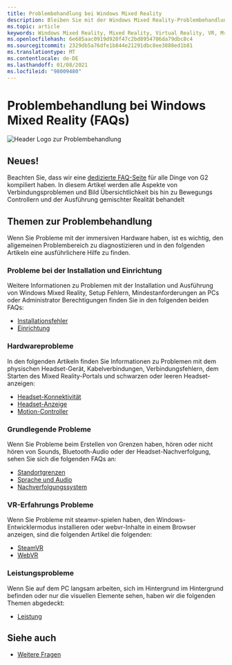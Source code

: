 ```yaml
---
title: Problembehandlung bei Windows Mixed Reality
description: Bleiben Sie mit der Windows Mixed Reality-Problembehandlung auf dem neuesten Stand, das über unsere standardmäßige consumerdienstdokumentation hinausgeht
ms.topic: article
keywords: Windows Mixed Reality, Mixed Reality, Virtual Reality, VR, Mr, Problembehandlung, Fehler, Hilfe, Support
ms.openlocfilehash: 6e685aac0919d920f47c2bd8954706da79dbc8c4
ms.sourcegitcommit: 2329db5a76dfe1b844e21291dbc8ee3888ed1b81
ms.translationtype: MT
ms.contentlocale: de-DE
ms.lasthandoff: 01/08/2021
ms.locfileid: "98009480"
---
```

# <a name="troubleshooting-windows-mixed-reality-faqs"></a>Problembehandlung bei Windows Mixed Reality (FAQs)

![Header Logo zur Problembehandlung](images/1050px-Mixedrealityportal.png)

## <a name="whats-new"></a>Neues!

Beachten Sie, dass wir eine [dedizierte FAQ-Seite](reverbG2-faq.md) für alle Dinge von G2 kompiliert haben. In diesem Artikel werden alle Aspekte von Verbindungsproblemen und Bild Übersichtlichkeit bis hin zu Bewegungs Controllern und der Ausführung gemischter Realität behandelt

## <a name="troubleshooting-topics"></a>Themen zur Problembehandlung

Wenn Sie Probleme mit der immersiven Hardware haben, ist es wichtig, den allgemeinen Problembereich zu diagnostizieren und in den folgenden Artikeln eine ausführlichere Hilfe zu finden. 

### <a name="installation-and-setup-issues"></a>Probleme bei der Installation und Einrichtung

Weitere Informationen zu Problemen mit der Installation und Ausführung von Windows Mixed Reality, Setup Fehlern, Mindestanforderungen an PCs oder Administrator Berechtigungen finden Sie in den folgenden beiden FAQs:

- [Installationsfehler](installation_errors.md)
- [Einrichtung](wmr-setup-faq.md)

### <a name="hardware-issues"></a>Hardwareprobleme

In den folgenden Artikeln finden Sie Informationen zu Problemen mit dem physischen Headset-Gerät, Kabelverbindungen, Verbindungsfehlern, dem Starten des Mixed Reality-Portals und schwarzen oder leeren Headset-anzeigen:

- [Headset-Konnektivität](headset-connectivity.md)
- [Headset-Anzeige](headset-display.md)
- [Motion-Controller](motion-controller-problems.md)

### <a name="core-experience-issues"></a>Grundlegende Probleme

Wenn Sie Probleme beim Erstellen von Grenzen haben, hören oder nicht hören von Sounds, Bluetooth-Audio oder der Headset-Nachverfolgung, sehen Sie sich die folgenden FAQs an:

- [Standortgrenzen](boundary-questions.md)
- [Sprache und Audio](speech-and-audio.md)
- [Nachverfolgungssystem](tracking.md)

### <a name="vr-experience-issues"></a>VR-Erfahrungs Probleme

Wenn Sie Probleme mit steamvr-spielen haben, den Windows-Entwicklermodus installieren oder webvr-Inhalte in einem Browser anzeigen, sind die folgenden Artikel die folgenden:

- [SteamVR](steamvr-questions.md)
- [WebVR](webvr-questions.md)

### <a name="performance-issues"></a>Leistungsprobleme 

Wenn Sie auf dem PC langsam arbeiten, sich im Hintergrund im Hintergrund befinden oder nur die visuellen Elemente sehen, haben wir die folgenden Themen abgedeckt:

- [Leistung](performance-questions.md)

## <a name="see-also"></a>Siehe auch
- [Weitere Fragen](other-questions.md)

